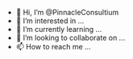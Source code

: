 - 👋 Hi, I’m @PinnacleConsultium
- 👀 I’m interested in ...
- 🌱 I’m currently learning ...
- 💞️ I’m looking to collaborate on ...
- 📫 How to reach me ...

<!---
PinnacleConsultium/PinnacleConsultium is a ✨ special ✨ repository because its `README.md` (this file) appears on your GitHub profile.
You can click the Preview link to take a look at your changes.
--->
